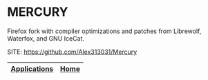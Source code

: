 # MERCURY

 Firefox fork with compiler optimizations and patches from Librewolf,
 Waterfox, and GNU IceCat.

 SITE: https://github.com/Alex313031/Mercury

 | [Applications](https://portable-linux-apps.github.io/apps.html) | [Home](https://portable-linux-apps.github.io)
 | --- | --- |
